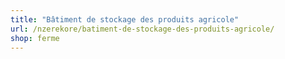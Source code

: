 ```yaml
---
title: "Bâtiment de stockage des produits agricole"
url: /nzerekore/batiment-de-stockage-des-produits-agricole/
shop: ferme
---
```

